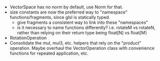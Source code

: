 * VectorSpace has no norm by default, use Norm for that.
* size constants are now the preferred way to "namespace" functions/fragments, since glsl is statically typed.
  - give fragments a consistent way to link into these "namespaces"
  - is it necessary to name functions differently?  i.e. rotateM vs rotateN, rather than relying on their return type being float[N] vs float[M]
* RotationOperation
* Consolidate the mul, mul3, etc. helpers that rely on the "product" operation.  Maybe overhaul the VectorOperation class with convenience functions for repeated application, etc.